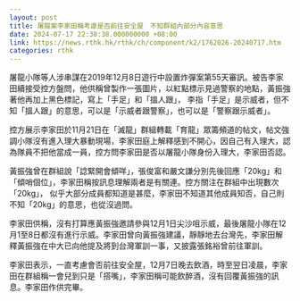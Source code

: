```yaml
---
layout: post
title: 屠龍案李家田稱考慮是否前往安全屋　不知群組內部分內容意思
date: 2024-07-17 22:38:38.000000000 +08:00
link: https://news.rthk.hk/rthk/ch/component/k2/1762026-20240717.htm
categories: rthk
---
```


屠龍小隊等人涉串謀在2019年12月8日遊行中設置炸彈案第55天審訊。被告李家田續接受控方盤問，他供稱曾製作一張圖片，以紅點標示見過警察的地點，黃振強著他再加上黑色標記，寫上「手足」和「搵人跟」， 李指「手足」是示威者，但不知「搵人跟」的意思，可以是「示威者跟警察」，也可以是「警察跟示威者」。

控方展示李家田於11月21日在「滅龍」群組轉載「育龍」眾籌頻道的帖文，帖文強調小隊沒有進入理大暴動現場，李家田庭上解釋感到不開心，因自己有入理大，認為隊員不把他當成一員，控方問李家田是否以屠龍小隊身份入理大，李家田否認。

黃振強曾在群組說「諗緊開會傾咩」，張俊富和嚴文謙分別先後回應「20kg」和「傾哨個位」，李家田稱按訊息理解兩者是有關連。控方關注在群組中出現數次「20kg」， 似乎大部分成員都知道是甚麼，李家田不知道其他成員知否，自己則不知「20kg」的意思，也從沒過問。

李家田供稱，沒有打算應黃振強邀請參與12月1日尖沙咀示威，最後屠龍小隊在12月1至8日都沒有進行示威。李家田曾向黃振強建議，靜靜地去台灣先，李家田解釋黃振強在中大已向他提及將到台灣軍訓一事，又披露張銘裕曾前往軍訓。

李家田表示，一直考慮會否前往安全屋，12月7日晚去飲酒，時至翌日凌晨，李家田在群組稱一會兒到只是「搭嘴」，李家田稱可能飲醉酒，沒有回覆黃振強的訊息。李家田作供完畢。

